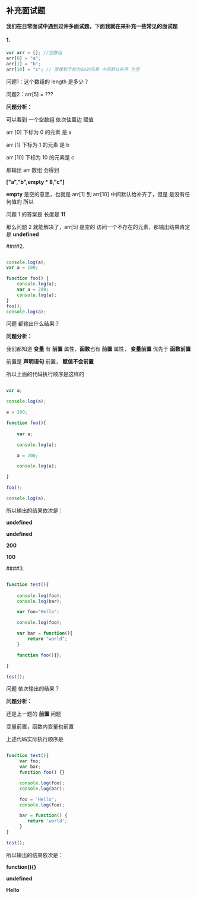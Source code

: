 ## 补充面试题

**我们在日常面试中遇到过许多面试题，下面我就在来补充一些常见的面试题** 

#### 1.

```javascript
var arr = []; //空数组
arr[0] = "a"; 
arr[1] = "b"; 
arr[10] = "c"; // 直接到下标为10的元素 中间默认补齐 为空

```
问题1：这个数组的 length 是多少？

问题2：arr[5] = ???

**问题分析：**

可以看到 一个空数组 依次往里边 赋值 

arr [0] 下标为 0 的元素 是 a

arr [1] 下标为 1 的元素 是 b 

arr [10] 下标为 10 的元素是 c

那输出 arr 数组 会得到

**["a","b",empty * 8,"c"]**	

**empty** 是空的意思，也就是 arr[1] 到 arr[10] 中间默认给补齐了，但是 是没有任何值的 所以

问题 1 的答案是 长度是 **11**

那么问题 2 就能解决了，arr[5] 是空的 访问一个不存在的元素，那输出结果肯定是 **undefined**


####2.

```javascript

console.log(a);
var a = 100;

function foo() {
    console.log(a);
    var a = 200;
    console.log(a);
}
foo();
console.log(a);


```

问题 都输出什么结果？

**问题分析：**

我们都知道 **变量** 有 **前置** 属性，**函数**也有 **前置** 属性， **变量前置** 优先于 **函数前置** 

前置是 **声明语句** 前置， **赋值不会前置**

所以上面的代码执行顺序是这样的

```javascript

var a;

console.log(a);

a = 100;

function foo(){
	
	var a;

	console.log(a);

	a = 200;

	console.log(a);

}

foo();

console.log(a);

```

所以输出的结果依次是：

**undefined**

**undefined**

**200**

**100**



####3.

```javascript

function test(){
	
	console.log(foo);
	console.log(bar);

	var foo="Hello";

	console.log(foo);

	var bar = function(){
		return "world";
	}

	function foo(){};

}

test();

```

问题 依次输出的结果？

**问题分析：**

还是上一题的 **前置** 问题

变量前置，函数内变量也前置

上述代码实际执行顺序是

```javascript

function test(){
	 var foo;
	 var bar;
	 function foo() {}

	 console.log(foo);
	 console.log(bar);

	 foo = 'Hello';
	 console.log(foo);

	 bar = function() {
	 	return 'world'; 
	 }
}

test();

```

所以输出的结果依次是：


**function(){}**

**undefined**

**Hello**





